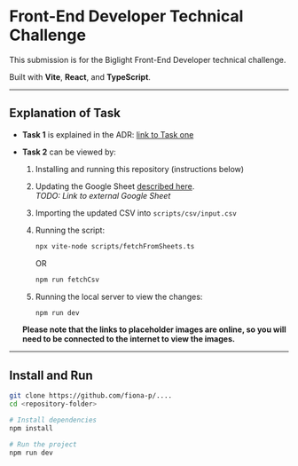 # Front-End Developer Technical Challenge

This submission is for the Biglight Front-End Developer technical challenge.

Built with **Vite**, **React**, and **TypeScript**.

---

## Explanation of Task

- **Task 1** is explained in the ADR: [link to Task one](/docs/adr/task1.md)

- **Task 2** can be viewed by:

  1. Installing and running this repository (instructions below)
  2. Updating the Google Sheet [described here](/docs/adr/googleSheetStructure.md).  
     _TODO: Link to external Google Sheet_
  3. Importing the updated CSV into `scripts/csv/input.csv`
  4. Running the script:

     ```bash
     npx vite-node scripts/fetchFromSheets.ts
     ```

     OR

     ```bash
     npm run fetchCsv
     ```

  5. Running the local server to view the changes:

     ```bash
     npm run dev
     ```

  **Please note that the links to placeholder images are online, so you will need to be connected to the internet to view the images.**

---

## Install and Run

```bash
git clone https://github.com/fiona-p/....
cd <repository-folder>

# Install dependencies
npm install

# Run the project
npm run dev
```
